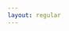 ```yaml
---
layout: regular
---
```


<script src='/path-to-your-javascript-file/pdfobject.js'></script>
<script>
PDFObject.embed("https://www.dropbox.com/home/docs/Resume%20and%20stuff?preview=CV_Karn%2CA.pdf");
</script>





